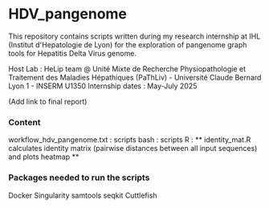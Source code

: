 # HDV_pangenome
This repository contains scripts written during my research internship at IHL (Institut d'Hepatologie de Lyon) for the exploration of pangenome graph tools for Hepatitis Delta Virus genome.

Host Lab : HeLip team @ Unité Mixte de Recherche Physiopathologie et Traitement des Maladies Hépathiques (PaThLiv) - Université Claude Bernard Lyon 1 - INSERM U1350
Internship dates : May-July 2025

(Add link to final report)

### Content

workflow_hdv_pangenome.txt : 
scripts bash :
scripts R :
** identity_mat.R calculates identity matrix (pairwise distances between all input sequences) and plots heatmap **

### Packages needed to run the scripts

Docker
Singularity
samtools
seqkit
Cuttlefish


